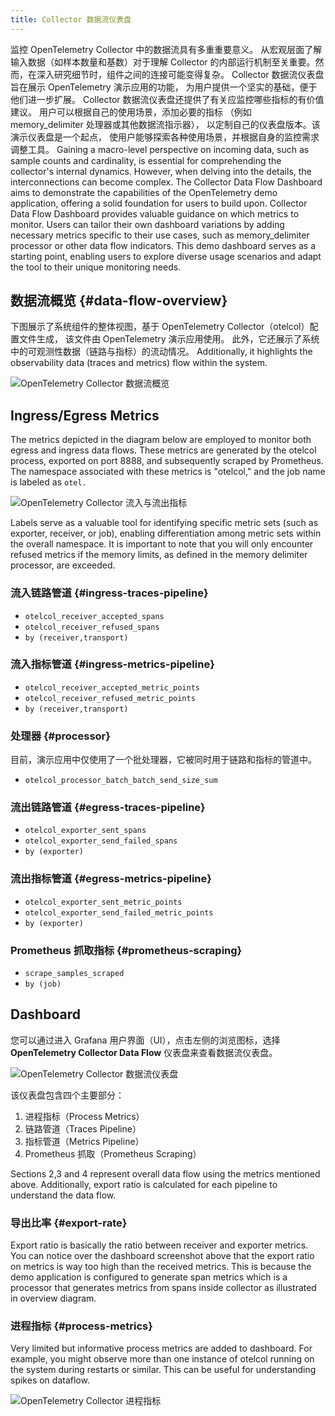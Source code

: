 ```yaml
---
title: Collector 数据流仪表盘
---
```


监控 OpenTelemetry Collector 中的数据流具有多重重要意义。
从宏观层面了解输入数据（如样本数量和基数）对于理解 Collector
的内部运行机制至关重要。然而，在深入研究细节时，组件之间的连接可能变得复杂。
Collector 数据流仪表盘旨在展示 OpenTelemetry 演示应用的功能，
为用户提供一个坚实的基础，便于他们进一步扩展。
Collector 数据流仪表盘还提供了有关应监控哪些指标的有价值建议。
用户可以根据自己的使用场景，添加必要的指标
（例如 memory_delimiter 处理器或其他数据流指示器），
以定制自己的仪表盘版本。该演示仪表盘是一个起点，
使用户能够探索各种使用场景，并根据自身的监控需求调整工具。 Gaining a macro-level perspective on incoming data, such as sample
counts and cardinality, is essential for comprehending the collector's internal
dynamics. However, when delving into the details, the interconnections can
become complex. The Collector Data Flow Dashboard aims to demonstrate the
capabilities of the OpenTelemetry demo application, offering a solid foundation
for users to build upon. Collector Data Flow Dashboard provides valuable
guidance on which metrics to monitor. Users can tailor their own dashboard
variations by adding necessary metrics specific to their use cases, such as
memory_delimiter processor or other data flow indicators. This demo dashboard
serves as a starting point, enabling users to explore diverse usage scenarios
and adapt the tool to their unique monitoring needs.

## 数据流概览 {#data-flow-overview}

下图展示了系统组件的整体视图，基于 OpenTelemetry Collector（otelcol）配置文件生成，
该文件由 OpenTelemetry 演示应用使用。
此外，它还展示了系统中的可观测性数据（链路与指标）的流动情况。 Additionally, it highlights
the observability data (traces and metrics) flow within the system.

![OpenTelemetry Collector 数据流概览](otelcol-data-flow-overview.png)

## Ingress/Egress Metrics

The metrics depicted in the diagram below are employed to monitor both egress
and ingress data flows. These metrics are generated by the otelcol process,
exported on port 8888, and subsequently scraped by Prometheus. The namespace
associated with these metrics is "otelcol," and the job name is labeled as
`otel.`

![OpenTelemetry Collector 流入与流出指标](otelcol-data-flow-metrics.png)

Labels serve as a valuable tool for identifying specific metric sets (such as
exporter, receiver, or job), enabling differentiation among metric sets within
the overall namespace. It is important to note that you will only encounter
refused metrics if the memory limits, as defined in the memory delimiter
processor, are exceeded.

### 流入链路管道 {#ingress-traces-pipeline}

- `otelcol_receiver_accepted_spans`
- `otelcol_receiver_refused_spans`
- `by (receiver,transport)`

### 流入指标管道 {#ingress-metrics-pipeline}

- `otelcol_receiver_accepted_metric_points`
- `otelcol_receiver_refused_metric_points`
- `by (receiver,transport)`

### 处理器 {#processor}

目前，演示应用中仅使用了一个批处理器，它被同时用于链路和指标的管道中。

- `otelcol_processor_batch_batch_send_size_sum`

### 流出链路管道 {#egress-traces-pipeline}

- `otelcol_exporter_sent_spans`
- `otelcol_exporter_send_failed_spans`
- `by (exporter)`

### 流出指标管道 {#egress-metrics-pipeline}

- `otelcol_exporter_sent_metric_points`
- `otelcol_exporter_send_failed_metric_points`
- `by (exporter)`

### Prometheus 抓取指标 {#prometheus-scraping}

- `scrape_samples_scraped`
- `by (job)`

## Dashboard

您可以通过进入 Grafana 用户界面（UI），点击左侧的浏览图标，选择
**OpenTelemetry Collector Data Flow** 仪表盘来查看数据流仪表盘。

![OpenTelemetry Collector 数据流仪表盘](otelcol-data-flow-dashboard.png)

该仪表盘包含四个主要部分：

1. 进程指标（Process Metrics）
2. 链路管道（Traces Pipeline）
3. 指标管道（Metrics Pipeline）
4. Prometheus 抓取（Prometheus Scraping）

Sections 2,3 and 4 represent overall data flow using the metrics mentioned
above. Additionally, export ratio is calculated for each pipeline to understand
the data flow.

### 导出比率 {#export-rate}

Export ratio is basically the ratio between receiver and exporter metrics. You
can notice over the dashboard screenshot above that the export ratio on metrics
is way too high than the received metrics. This is because the demo application
is configured to generate span metrics which is a processor that generates
metrics from spans inside collector as illustrated in overview diagram.

### 进程指标 {#process-metrics}

Very limited but informative process metrics are added to dashboard. For
example, you might observe more than one instance of otelcol running on the
system during restarts or similar. This can be useful for understanding spikes
on dataflow.

![OpenTelemetry Collector 进程指标](otelcol-dashboard-process-metrics.png)
